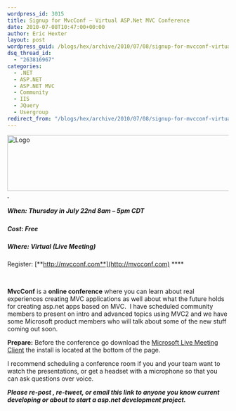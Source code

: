 ```yaml
---
wordpress_id: 3015
title: Signup for MvcConf – Virtual ASP.Net MVC Conference
date: 2010-07-08T10:47:00+00:00
author: Eric Hexter
layout: post
wordpress_guid: /blogs/hex/archive/2010/07/08/signup-for-mvcconf-virtual-asp-net-mvc-conference.aspx
dsq_thread_id:
  - "263816967"
categories:
  - .NET
  - ASP.NET
  - ASP.NET MVC
  - Community
  - IIS
  - JQuery
  - Usergroup
redirect_from: "/blogs/hex/archive/2010/07/08/signup-for-mvcconf-virtual-asp-net-mvc-conference.aspx/"
---
```

[<img height="127" width="640" src="http://mvcconf.com/images/logo.png" alt="Logo" border="0" style="border-bottom: 0px;border-left: 0px;border-top: 0px;border-right: 0px" />&nbsp;](http://mvcconf.com/)

##### When: **Thursday in July 22nd 8am &#8211; 5pm CDT**

##### Cost: **Free**

##### Where: **Virtual (Live Meeting)**

Register: [**http://mvcconf.com**](http://mvcconf.com) ****

&nbsp;

**MvcConf** is a **online conference** where you can learn about real experiences creating MVC applications as well about what the future holds for creating asp.net apps based on MVC.&nbsp; I have scheduled community members to present on intro and advanced topics using MVC2 and we have some Microsoft product members who will talk about some of the new stuff coming out soon.

**Prepare:** Before the conference go download the [Microsoft Live Meeting Client](http://office.microsoft.com/en-us/help/HA101733831033.aspx) the install is located at the bottom of the page.

I recommend scheduling a conference room if you and your team want to watch the presentations, or get a headset with a microphone so that you can ask questions over voice. 

_**Please re-post , re-tweet, or email this link to anyone you know current developing or about to start a asp.net development project.**_